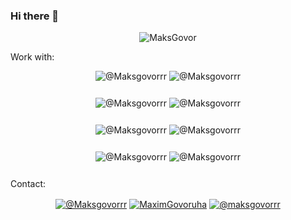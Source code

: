 ### Hi there 👋

<p align="center"><img src="https://github-readme-stats.vercel.app/api?username=MaksGovor&show_icons=true" alt="MaksGovor" /></p>

Work with:

<p align="center">
<img style="margin-bottom: 12px" align="center" src="https://img.shields.io/badge/JavaScript-F7DF1E?style=for-the-badge&logo=javascript&logoColor=black" alt="@Maksgovorrr"/>
<img style="margin-bottom: 12px" align="center" src="https://img.shields.io/badge/TypeScript-007ACC?style=for-the-badge&logo=typescript&logoColor=white" alt="@Maksgovorrr"/>
</p>
<p align="center">
<img style="margin-bottom: 12px" align="center" src="https://img.shields.io/badge/Node.js-43853D?style=for-the-badge&logo=node.js&logoColor=white" alt="@Maksgovorrr"/>
<img style="margin-bottom: 12px" align="center" src="https://img.shields.io/badge/Python-14354C?style=for-the-badge&logo=python&logoColor=white" alt="@Maksgovorrr"/>
</p>
<p align="center">
<img style="margin-bottom: 12px" align="center" src="https://img.shields.io/badge/MongoDB-4EA94B?style=for-the-badge&logo=mongodb&logoColor=white" alt="@Maksgovorrr"/>
<img style="margin-bottom: 12px" align="center" src="https://img.shields.io/badge/PostgreSQL-316192?style=for-the-badge&logo=postgresql&logoColor=white" alt="@Maksgovorrr"/>
</p>
<p align="center">
<img style="margin-bottom: 12px" align="center" src="https://img.shields.io/badge/HTML5-E34F26?style=for-the-badge&logo=html5&logoColor=white" alt="@Maksgovorrr"/>
<img style="margin-bottom: 12px" align="center" src="https://img.shields.io/badge/CSS3-1572B6?style=for-the-badge&logo=css3&logoColor=white" alt="@Maksgovorrr"/>
</p>

Contact: 

<p align="center"><a href="https://t.me/Maksgovorrr" target="_blank" title="Telegram"><img align="center" src="https://img.shields.io/badge/Telegram-2CA5E0?style=for-the-badge&logo=telegram&logoColor=white&show_icons=true" alt="@Maksgovorrr"/></a>
<a href="https://twitter.com/MaximGovoruha" target="_blank" title="Twitter"><img align="center" src="https://img.shields.io/badge/Twitter-1DA1F2?style=for-the-badge&logo=twitter&logoColor=white" alt="MaximGovoruha"/></a> 
<a href="https://www.instagram.com/maksgovorrr/?hl=ru" target="_blank" title="Instagram"><img align="center" src="https://img.shields.io/badge/Instagram-E4405F?style=for-the-badge&logo=instagram&logoColor=white" alt="@maksgovorrr"/></a>   
</p>

<!--
**MaksGovor/MaksGovor** is a ✨ _special_ ✨ repository because its `README.md` (this file) appears on your GitHub profile.

Here are some ideas to get you started:

- 🔭 I’m currently working on ...
- 🌱 I’m currently learning ...
- 👯 I’m looking to collaborate on ...
- 🤔 I’m looking for help with ...
- 💬 Ask me about ...
- 📫 How to reach me: ...
- 😄 Pronouns: ...
- ⚡ Fun fact: ...
-->

